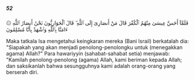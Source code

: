 ##### 52

<span class="ayah">۞ فَلَمَّآ أَحَسَّ عِيسَىٰ مِنْهُمُ ٱلْكُفْرَ قَالَ مَنْ أَنصَارِىٓ إِلَى ٱللَّهِ ۖ قَالَ ٱلْحَوَارِيُّونَ نَحْنُ أَنصَارُ ٱللَّهِ ءَامَنَّا بِٱللَّهِ وَٱشْهَدْ بِأَنَّا مُسْلِمُونَ</span>

<span class="ayah_translation">Maka tatkala Isa mengetahui keingkaran mereka (Bani lsrail) berkatalah dia: "Siapakah yang akan menjadi penolong-penolongku untuk (menegakkan agama) Allah?" Para hawariyyin (sahabat-sahabat setia) menjawab: "Kamilah penolong-penolong (agama) Allah, kami beriman kepada Allah; dan saksikanlah bahwa sesungguhnya kami adalah orang-orang yang berserah diri.</span>
